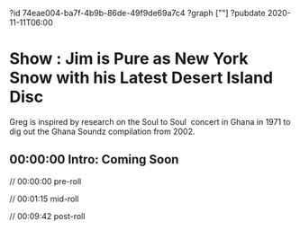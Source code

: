 ?id 74eae004-ba7f-4b9b-86de-49f9de69a7c4
?graph [""]
?pubdate 2020-11-11T06:00

# Show : Jim is Pure as New York Snow with his Latest Desert Island Disc

Greg is inspired by research on the Soul to Soul  concert in Ghana in 1971 to dig out the Ghana Soundz compilation from 2002.

## 00:00:00 Intro: Coming Soon

// 00:00:00 pre-roll

// 00:01:15 mid-roll

// 00:09:42 post-roll
